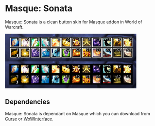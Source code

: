 # Masque: Sonata
Masque: Sonata is a clean button skin for Masque addon in World of Warcraft.

![Screenshot](https://github.com/Sonaza/Masque_Sonata/raw/master/Media/screenshot.png)

## Dependencies
Masque: Sonata is dependant on Masque which you can download from [Curse](https://mods.curse.com/addons/wow/masque) or [WoWInterface](http://www.wowinterface.com/downloads/info12097).